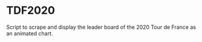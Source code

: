 # TDF2020

Script to scrape and display the leader board of the 2020 Tour de France as an animated chart.
